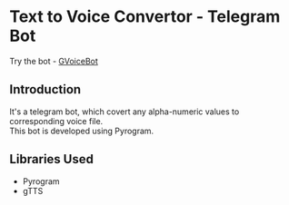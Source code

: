 # Text to Voice Convertor - Telegram Bot
Try the bot - [GVoiceBot](https://t.me/Denqnbot)

## Introduction

It's a telegram bot, which covert any alpha-numeric values to corresponding voice file. <br> This bot is developed using Pyrogram.

## Libraries Used
  * Pyrogram
  * gTTS

